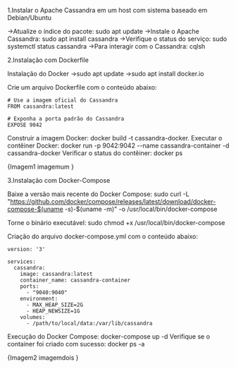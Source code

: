 1.Instalar o Apache Cassandra em um host com sistema baseado em Debian/Ubuntu

->Atualize o índice do pacote: sudo apt update
->Instale o Apache Cassandra: sudo apt install cassandra
->Verifique o status do serviço: sudo systemctl status cassandra
->Para interagir com o Cassandra: cqlsh



2.Instalação com Dockerfile

Instalação do Docker
->sudo apt update
->sudo apt install docker.io

Crie um arquivo Dockerfile com o conteúdo abaixo:
	
	# Use a imagem oficial do Cassandra
	FROM cassandra:latest

	# Exponha a porta padrão do Cassandra
	EXPOSE 9042

Construir a imagem Docker: docker build -t cassandra-docker.
Executar o contêiner Docker: docker run -p 9042:9042 --name cassandra-container -d cassandra-docker
Verificar o status do contêiner: docker ps

{Imagem1
 imagemum
}


3.Instalação com Docker-Compose

Baixe a versão mais recente do Docker Compose: sudo curl -L "https://github.com/docker/compose/releases/latest/download/docker-compose-$(uname -s)-$(uname -m)" -o /usr/local/bin/docker-compose

Torne o binário executável: sudo chmod +x /usr/local/bin/docker-compose

Criação do arquivo docker-compose.yml com o conteúdo abaixo:

	version: '3'

	services:
	  cassandra:
	    image: cassandra:latest
	    container_name: cassandra-container
	    ports:
	      - "9040:9040"
	    environment:
	      - MAX_HEAP_SIZE=2G
	      - HEAP_NEWSIZE=1G
	    volumes:
	      - /path/to/local/data:/var/lib/cassandra
	      
Execução do Docker Compose: docker-compose up -d
Verifique se o container foi criado com sucesso: docker ps -a

{Imagem2
 imagemdois
}






